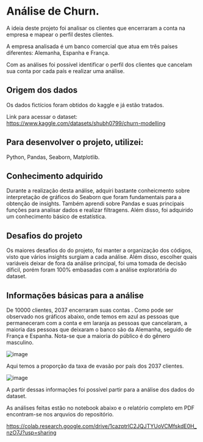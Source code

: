 # Análise de Churn.

A ideia deste projeto foi analisar os clientes que encerraram a conta na empresa e mapear o perfil destes clientes.

A empresa analisada é um banco comercial que atua em três países diferentes: Alemanha, Espanha e França.

Com as análises foi possível identificar o perfil dos clientes que cancelam sua conta por cada país e realizar uma análise.

## Origem dos dados

Os dados fictícios foram obtidos do kaggle e já estão tratados.

Link para acessar o dataset: https://www.kaggle.com/datasets/shubh0799/churn-modelling

## Para desenvolver o projeto, utilizei:
Python, Pandas, Seaborn, Matplotlib.

## Conhecimento adquirido
Durante a realização desta análise, adquiri bastante conheicmento sobre interpretação de gráficos do Seaborn que foram fundamentais para a obtenção de insights. Também aprendi sobre Pandas e suas principais funções para analisar dados e realizar filtragens. Além disso, foi adquirido um conhecimento básico de estatística.

## Desafios do projeto
Os maiores desafios do do projeto, foi manter a organização dos códigos, visto que vários insights surgiam a cada análise. Além disso, escolher quais variáveis deixar de fora da análise principal, foi uma tomada de decisão díficil, porém foram 100% embasadas com a análise exploratória do dataset.

## Informações básicas para a análise

De 10000 clientes, 2037 encerraram suas contas . Como pode ser observado nos gráficos abaixo, onde temos em azul as pessoas que permaneceram com a conta e em laranja as pessoas que cancelaram, a maioria das pessoas que deixaram o banco são da Alemanha, seguido de França e Espanha. Nota-se que a maioria do público é do gênero masculino.

![image](https://user-images.githubusercontent.com/97578244/203153430-c5cc674a-58e0-4bc4-b1b7-da3cdf06d21c.png)

Aqui temos a proporção da taxa de evasão por país dos 2037 clientes.

![image](https://user-images.githubusercontent.com/97578244/203152283-6965cc51-ecb8-4f90-abdd-d59dfaad1e99.png)

A partir dessas informações foi possível partir para a análise dos dados do dataset.

As análises feitas estão no notebook abaixo e o relatório completo em PDF encontram-se nos arquvios do repositório.

https://colab.research.google.com/drive/1cazptrlC2JQJTYUoVCMfskdE0H_nzO7J?usp=sharing
 









